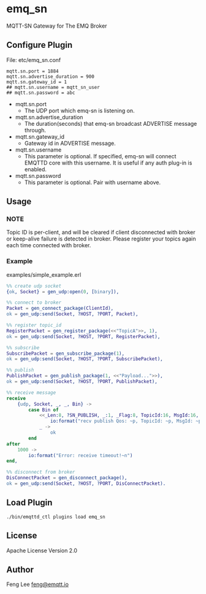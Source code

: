 emq_sn
======

MQTT-SN Gateway for The EMQ Broker

Configure Plugin
----------------

File: etc/emq_sn.conf

```
mqtt.sn.port = 1884
mqtt.sn.advertise_duration = 900
mqtt.sn.gateway_id = 1
## mqtt.sn.username = mqtt_sn_user
## mqtt.sn.password = abc
```

- mqtt.sn.port
  * The UDP port which emq-sn is listening on.
- mqtt.sn.advertise_duration
  * The duration(seconds) that emq-sn broadcast ADVERTISE message through.
- mqtt.sn.gateway_id
  * Gateway id in ADVERTISE message.
- mqtt.sn.username
  * This parameter is optional. If specified, emq-sn will connect EMQTTD core with this username. It is useful if any auth plug-in is enabled.
- mqtt.sn.password
  * This parameter is optional. Pair with username above.

## Usage

### NOTE
Topic ID is per-client, and will be cleared if client disconnected with broker or keep-alive failure is detected in broker.
Please register your topics again each time connected with broker.

### Example

examples/simple_example.erl

```erlang
%% create udp socket
{ok, Socket} = gen_udp:open(0, [binary]),

%% connect to broker
Packet = gen_connect_package(ClientId),
ok = gen_udp:send(Socket, ?HOST, ?PORT, Packet),

%% register topic_id
RegisterPacket = gen_register_package(<<"TopicA">>, 1),
ok = gen_udp:send(Socket, ?HOST, ?PORT, RegisterPacket),

%% subscribe
SubscribePacket = gen_subscribe_package(1),
ok = gen_udp:send(Socket, ?HOST, ?PORT, SubscribePacket),

%% publish
PublishPacket = gen_publish_package(1, <<"Payload...">>),
ok = gen_udp:send(Socket, ?HOST, ?PORT, PublishPacket),

%% receive message
receive
    {udp, Socket, _, _, Bin} ->
        case Bin of
            <<_Len:8, ?SN_PUBLISH, _:1, _Flag:8, TopicId:16, MsgId:16, Data/binary>> ->
                io:format("recv publish Qos: ~p, TopicId: ~p, MsgId: ~p, Data: ~p~n", [Qos, TopicId, MsgId, Data]);
            _ ->
                ok
        end
after
    1000 ->
        io:format("Error: receive timeout!~n")
end,

%% disconnect from broker
DisConnectPacket = gen_disconnect_package(),
ok = gen_udp:send(Socket, ?HOST, ?PORT, DisConnectPacket).

```

Load Plugin
-----------

```
./bin/emqttd_ctl plugins load emq_sn
```

License
-------

Apache License Version 2.0

Author
------

Feng Lee <feng@emqtt.io>

